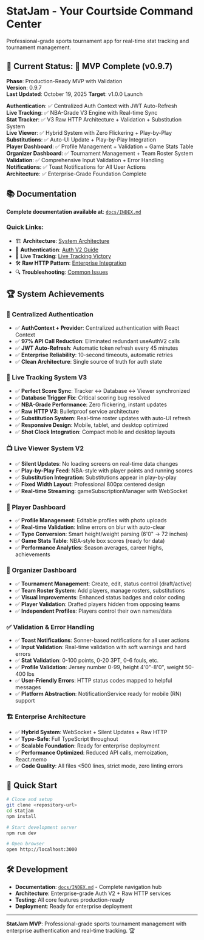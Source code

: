 # StatJam - Your Courtside Command Center

Professional-grade sports tournament app for real-time stat tracking and tournament management.

## 🎯 **Current Status: 🚀 MVP Complete (v0.9.7)** 

**Phase**: Production-Ready MVP with Validation  
**Version**: 0.9.7  
**Last Updated**: October 19, 2025
**Target**: v1.0.0 Launch

**Authentication**: ✅ Centralized Auth Context with JWT Auto-Refresh  
**Live Tracking**: ✅ NBA-Grade V3 Engine with Real-time Sync  
**Stat Tracker**: ✅ V3 Raw HTTP Architecture + Validation + Substitution System  
**Live Viewer**: ✅ Hybrid System with Zero Flickering + Play-by-Play  
**Substitutions**: ✅ Auto-UI Update + Play-by-Play Integration  
**Player Dashboard**: ✅ Profile Management + Validation + Game Stats Table  
**Organizer Dashboard**: ✅ Tournament Management + Team Roster System  
**Validation**: ✅ Comprehensive Input Validation + Error Handling  
**Notifications**: ✅ Toast Notifications for All User Actions  
**Architecture**: ✅ Enterprise-Grade Foundation Complete

## 📚 **Documentation**

**Complete documentation available at**: [`docs/INDEX.md`](docs/INDEX.md)

### **Quick Links:**
- 🏗️ **Architecture**: [System Architecture](docs/03-architecture/BACKEND_ARCHITECTURE.md)
- 🔐 **Authentication**: [Auth V2 Guide](docs/04-features/authentication/AUTH_V2_GUIDE.md)
- 🏀 **Live Tracking**: [Live Tracking Victory](docs/04-fixes/LIVE_TRACKING_VICTORY.md)
- 🛠️ **Raw HTTP Pattern**: [Enterprise Integration](docs/03-architecture/RAW_HTTP_PATTERN.md)
- 🔍 **Troubleshooting**: [Common Issues](docs/06-troubleshooting/COMMON_ISSUES.md)

## 🏆 **System Achievements**

### **🔐 Centralized Authentication**
- ✅ **AuthContext + Provider**: Centralized authentication with React Context
- ✅ **97% API Call Reduction**: Eliminated redundant useAuthV2 calls
- ✅ **JWT Auto-Refresh**: Automatic token refresh every 45 minutes
- ✅ **Enterprise Reliability**: 10-second timeouts, automatic retries
- ✅ **Clean Architecture**: Single source of truth for auth state

### **🏀 Live Tracking System V3**
- ✅ **Perfect Score Sync**: Tracker ↔ Database ↔ Viewer synchronized
- ✅ **Database Trigger Fix**: Critical scoring bug resolved
- ✅ **NBA-Grade Performance**: Zero flickering, instant updates
- ✅ **Raw HTTP V3**: Bulletproof service architecture
- ✅ **Substitution System**: Real-time roster updates with auto-UI refresh
- ✅ **Responsive Design**: Mobile, tablet, and desktop optimized
- ✅ **Shot Clock Integration**: Compact mobile and desktop layouts

### **📺 Live Viewer System V2**
- ✅ **Silent Updates**: No loading screens on real-time data changes
- ✅ **Play-by-Play Feed**: NBA-style with player points and running scores
- ✅ **Substitution Integration**: Substitutions appear in play-by-play
- ✅ **Fixed Width Layout**: Professional 800px centered design
- ✅ **Real-time Streaming**: gameSubscriptionManager with WebSocket

### **👤 Player Dashboard**
- ✅ **Profile Management**: Editable profiles with photo uploads
- ✅ **Real-time Validation**: Inline errors on blur with auto-clear
- ✅ **Type Conversion**: Smart height/weight parsing (6'0" → 72 inches)
- ✅ **Game Stats Table**: NBA-style box scores (ready for data)
- ✅ **Performance Analytics**: Season averages, career highs, achievements

### **🏢 Organizer Dashboard**  
- ✅ **Tournament Management**: Create, edit, status control (draft/active)
- ✅ **Team Roster System**: Add players, manage rosters, substitutions
- ✅ **Visual Improvements**: Enhanced status badges and color coding
- ✅ **Player Validation**: Drafted players hidden from opposing teams
- ✅ **Independent Profiles**: Players control their own names/data

### **✅ Validation & Error Handling**
- ✅ **Toast Notifications**: Sonner-based notifications for all user actions
- ✅ **Input Validation**: Real-time validation with soft warnings and hard errors
- ✅ **Stat Validation**: 0-100 points, 0-20 3PT, 0-6 fouls, etc.
- ✅ **Profile Validation**: Jersey number 0-99, height 4'0"-8'0", weight 50-400 lbs
- ✅ **User-Friendly Errors**: HTTP status codes mapped to helpful messages
- ✅ **Platform Abstraction**: NotificationService ready for mobile (RN) support

### **🏗️ Enterprise Architecture**
- ✅ **Hybrid System**: WebSocket + Silent Updates + Raw HTTP
- ✅ **Type-Safe**: Full TypeScript throughout
- ✅ **Scalable Foundation**: Ready for enterprise deployment
- ✅ **Performance Optimized**: Reduced API calls, memoization, React.memo
- ✅ **Code Quality**: All files <500 lines, strict mode, zero linting errors

## 🚀 **Quick Start**

```bash
# Clone and setup
git clone <repository-url>
cd statjam
npm install

# Start development server
npm run dev

# Open browser
open http://localhost:3000
```

## 🛠️ **Development**

- **Documentation**: [`docs/INDEX.md`](docs/INDEX.md) - Complete navigation hub
- **Architecture**: Enterprise-grade Auth V2 + Raw HTTP services
- **Testing**: All core features production-ready
- **Deployment**: Ready for enterprise deployment

---

**StatJam MVP**: Professional-grade sports tournament management with enterprise authentication and real-time tracking. 🏆